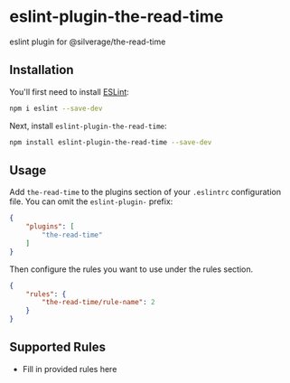 # eslint-plugin-the-read-time

eslint plugin for @silverage/the-read-time

## Installation

You'll first need to install [ESLint](https://eslint.org/):

```sh
npm i eslint --save-dev
```

Next, install `eslint-plugin-the-read-time`:

```sh
npm install eslint-plugin-the-read-time --save-dev
```

## Usage

Add `the-read-time` to the plugins section of your `.eslintrc` configuration file. You can omit the `eslint-plugin-` prefix:

```json
{
    "plugins": [
        "the-read-time"
    ]
}
```


Then configure the rules you want to use under the rules section.

```json
{
    "rules": {
        "the-read-time/rule-name": 2
    }
}
```

## Supported Rules

* Fill in provided rules here


